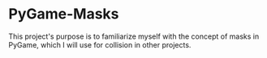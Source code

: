 # PyGame-Masks
This project's purpose is to familiarize myself with the concept of masks in PyGame, which I will use for collision in other projects.
